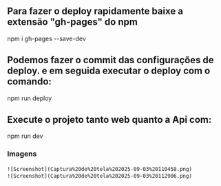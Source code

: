 ## Para fazer o deploy rapidamente baixe a extensão "gh-pages" do npm

npm i gh-pages --save-dev

## Podemos fazer o commit das configurações de deploy. e em seguida executar o deploy com o comando:

npm run deploy

## Execute o projeto tanto web quanto a Api com:

npm run dev

### Imagens 
    ![Screenshot](Captura%20de%20tela%202025-09-03%20110458.png)
    ![Screenshot](Captura%20de%20tela%202025-09-03%20112906.png)
 
 

